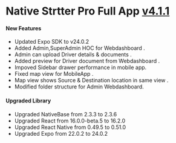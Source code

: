 #  Native Strtter Pro Full App [v4.1.1]()


#### New Features

*  Updated Expo SDK to v24.0.2 
*  Added Admin,SuperAdmin HOC for Webdashboard .
*  Admin can upload Driver details & documents .
*  Added preview for Driver document from Webdashboard .
*  Impoved Sidebar drawer performance in mobile app.
*  Fixed map view for MobileApp .
*  Map view shows Source & Destination location in same view .
*  Modified folder structure for Admin Webdashboard.	
 

#### Upgraded Library

*	Upgraded NativeBase from 2.3.3 to 2.3.6
*	Upgraded React from 16.0.0-beta.5 to 16.2.0
*	Upgraded React Native from 0.49.5 to 0.51.0
*	Upgraded Expo from 22.0.2 to 24.0.2

